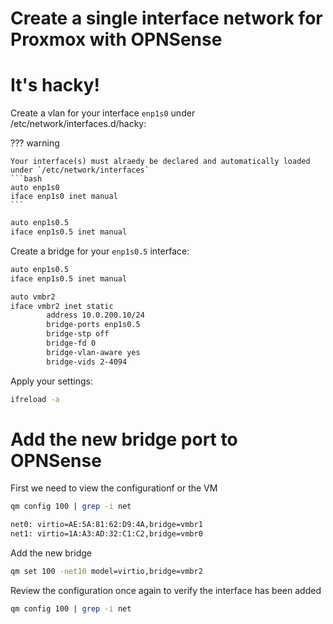 # Create a single interface network for Proxmox with OPNSense

# It's hacky!

Create a vlan for your interface `enp1s0` under /etc/network/interfaces.d/hacky:

??? warning

    Your interface(s) must alraedy be declared and automatically loaded under `/etc/network/interfaces`
    ```bash
    auto enp1s0
    iface enp1s0 inet manual
    ```

```bash title="/etc/network/interfaces.d/hacky"
auto enp1s0.5
iface enp1s0.5 inet manual
```

Create a bridge for your `enp1s0.5` interface:

```bash title="/etc/network/interfaces.d/hacky"
auto enp1s0.5
iface enp1s0.5 inet manual

auto vmbr2
iface vmbr2 inet static
        address 10.0.200.10/24
        bridge-ports enp1s0.5
        bridge-stp off
        bridge-fd 0
        bridge-vlan-aware yes
        bridge-vids 2-4094
```

Apply your settings:

```bash
ifreload -a
```

# Add the new bridge port to OPNSense

First we need to view the configurationf or the VM 

```bash
qm config 100 | grep -i net
```

```bash title="Output"
net0: virtio=AE:5A:81:62:D9:4A,bridge=vmbr1
net1: virtio=1A:A3:AD:32:C1:C2,bridge=vmbr0
```

Add the new bridge
```bash
qm set 100 -net10 model=virtio,bridge=vmbr2
```

Review the configuration once again to verify the interface has been added

```bash
qm config 100 | grep -i net
```
